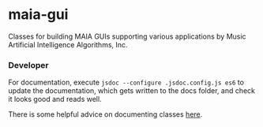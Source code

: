 # maia-gui
Classes for building MAIA GUIs supporting various applications by Music Artificial Intelligence Algorithms, Inc.

### Developer

For documentation, execute `jsdoc --configure .jsdoc.config.js es6` to update
the documentation, which gets written to the docs folder, and check it looks
good and reads well.

There is some helpful advice on documenting classes [here](https://stackoverflow.com/questions/41715994/how-to-document-ecma6-classes-with-jsdoc).
